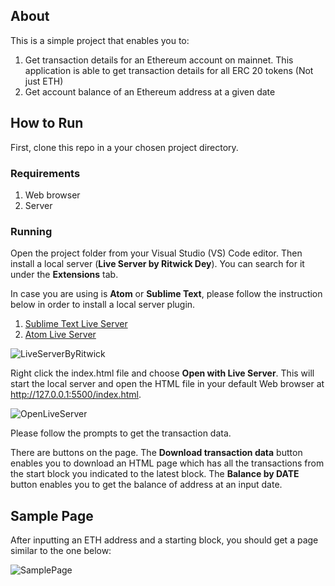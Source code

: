 ## About 

This is a simple project that enables you to:

1. Get transaction details for an Ethereum account on mainnet. This application is able to get transaction details for all ERC 20 tokens (Not just ETH)
2. Get account balance of an Ethereum address at a given date

## How to Run

First, clone this repo in a your chosen project directory.

### Requirements 

1. Web browser 
2. Server

### Running 

Open the project folder from your Visual Studio (VS) Code editor. Then install a local server (**Live Server by Ritwick Dey**). You can search for it under the **Extensions** tab.

In case you are using is **Atom** or **Sublime Text**, please follow the instruction below in order to install a local server plugin.

1. [Sublime Text Live Server](https://youtu.be/5CinAgQylao)
2. [Atom Live Server](https://atom.io/packages/atom-live-server)

![LiveServerByRitwick](https://private-user-images.githubusercontent.com/51446308/241578298-d8f46fa0-b8e7-4809-9eee-8dd9923aadfd.png?jwt=eyJhbGciOiJIUzI1NiIsInR5cCI6IkpXVCJ9.eyJrZXkiOiJrZXkxIiwiZXhwIjoxNjg1Mjk3NTA1LCJuYmYiOjE2ODUyOTcyMDUsInBhdGgiOiIvNTE0NDYzMDgvMjQxNTc4Mjk4LWQ4ZjQ2ZmEwLWI4ZTctNDgwOS05ZWVlLThkZDk5MjNhYWRmZC5wbmc_WC1BbXotQWxnb3JpdGhtPUFXUzQtSE1BQy1TSEEyNTYmWC1BbXotQ3JlZGVudGlhbD1BS0lBSVdOSllBWDRDU1ZFSDUzQSUyRjIwMjMwNTI4JTJGdXMtZWFzdC0xJTJGczMlMkZhd3M0X3JlcXVlc3QmWC1BbXotRGF0ZT0yMDIzMDUyOFQxODA2NDVaJlgtQW16LUV4cGlyZXM9MzAwJlgtQW16LVNpZ25hdHVyZT0wNGVjOGRjYWFkMjI0NDFkNmI0ZjllYzZmOGZkMzIyMGZiODQ0MzM5MjNkMjI0Y2IzMjE3ZDE4MjUzNWE2NGU3JlgtQW16LVNpZ25lZEhlYWRlcnM9aG9zdCJ9.QDik7V0NbL07ymeknTNyEGhYYombwpBBFu2Tcfbitio)

Right click the index.html file and choose **Open with Live Server**. This will start the local server and open the HTML file in your default Web browser at http://127.0.0.1:5500/index.html.

![OpenLiveServer](https://private-user-images.githubusercontent.com/51446308/241578447-bbffb541-5e68-4539-b3ee-0edd164c3c79.png?jwt=eyJhbGciOiJIUzI1NiIsInR5cCI6IkpXVCJ9.eyJrZXkiOiJrZXkxIiwiZXhwIjoxNjg1Mjk3NTk5LCJuYmYiOjE2ODUyOTcyOTksInBhdGgiOiIvNTE0NDYzMDgvMjQxNTc4NDQ3LWJiZmZiNTQxLTVlNjgtNDUzOS1iM2VlLTBlZGQxNjRjM2M3OS5wbmc_WC1BbXotQWxnb3JpdGhtPUFXUzQtSE1BQy1TSEEyNTYmWC1BbXotQ3JlZGVudGlhbD1BS0lBSVdOSllBWDRDU1ZFSDUzQSUyRjIwMjMwNTI4JTJGdXMtZWFzdC0xJTJGczMlMkZhd3M0X3JlcXVlc3QmWC1BbXotRGF0ZT0yMDIzMDUyOFQxODA4MTlaJlgtQW16LUV4cGlyZXM9MzAwJlgtQW16LVNpZ25hdHVyZT1mZDAzYzIxM2NjZTMzNmQ5M2U5NjkyNGI5OWRiNzA2MTEwNWEwODMxZWMwZGRlNDcyNzkxZDMyMDU1YjAxMzJmJlgtQW16LVNpZ25lZEhlYWRlcnM9aG9zdCJ9.ae853936SbIEp6vpIjdL4yA0OSLcRluRPytjuBjWnU0)


Please follow the prompts to get the transaction data.

There are buttons on the page. The **Download transaction data** button enables you to download an HTML page which has all the transactions from the start block you indicated to the latest block. The **Balance by DATE** button enables you to get the balance of address at an input date.

## Sample Page 

After inputting an ETH address and a starting block, you should get a page similar to the one below:

![SamplePage](https://private-user-images.githubusercontent.com/51446308/241422405-cbca2aa8-42ee-4e93-9918-32e0c2ca2253.png?jwt=eyJhbGciOiJIUzI1NiIsInR5cCI6IkpXVCJ9.eyJrZXkiOiJrZXkxIiwiZXhwIjoxNjg1MjEyNDIwLCJuYmYiOjE2ODUyMTIxMjAsInBhdGgiOiIvNTE0NDYzMDgvMjQxNDIyNDA1LWNiY2EyYWE4LTQyZWUtNGU5My05OTE4LTMyZTBjMmNhMjI1My5wbmc_WC1BbXotQWxnb3JpdGhtPUFXUzQtSE1BQy1TSEEyNTYmWC1BbXotQ3JlZGVudGlhbD1BS0lBSVdOSllBWDRDU1ZFSDUzQSUyRjIwMjMwNTI3JTJGdXMtZWFzdC0xJTJGczMlMkZhd3M0X3JlcXVlc3QmWC1BbXotRGF0ZT0yMDIzMDUyN1QxODI4NDBaJlgtQW16LUV4cGlyZXM9MzAwJlgtQW16LVNpZ25hdHVyZT1lNjdlNTFkZThhNjc4ZGYxYmJjODc5YzUxZjQ5MDYzMTg4MTViMzUxN2E0YmQ0MTBhYWE5ZGE2NzJiYWZhMWNiJlgtQW16LVNpZ25lZEhlYWRlcnM9aG9zdCJ9.MguJTSScKVZ7Mgda3QtWLDkSUEGrTIuqtED1M9dWQZc)
